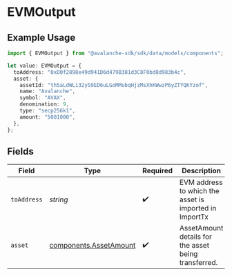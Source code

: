 # EVMOutput

## Example Usage

```typescript
import { EVMOutput } from "@avalanche-sdk/sdk/data/models/components";

let value: EVMOutput = {
  toAddress: "0xD0f2898e49d941D6d479B381d3C8F0bd8d983b4c",
  asset: {
    assetId: "th5aLdWLi32yS9ED6uLGoMMubqHjzMsXhKWwzP6yZTYQKYzof",
    name: "Avalanche",
    symbol: "AVAX",
    denomination: 9,
    type: "secp256k1",
    amount: "5001000",
  },
};
```

## Fields

| Field                                                            | Type                                                             | Required                                                         | Description                                                      | Example                                                          |
| ---------------------------------------------------------------- | ---------------------------------------------------------------- | ---------------------------------------------------------------- | ---------------------------------------------------------------- | ---------------------------------------------------------------- |
| `toAddress`                                                      | *string*                                                         | :heavy_check_mark:                                               | EVM address to which the asset is imported in ImportTx           | 0xD0f2898e49d941D6d479B381d3C8F0bd8d983b4c                       |
| `asset`                                                          | [components.AssetAmount](../../models/components/assetamount.md) | :heavy_check_mark:                                               | AssetAmount details for the asset being transferred.             |                                                                  |